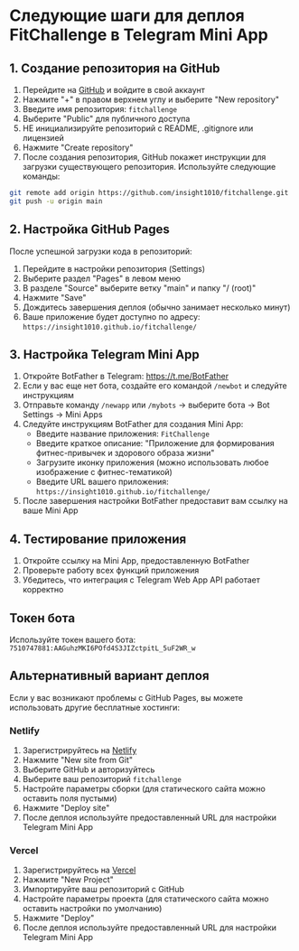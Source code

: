 # Следующие шаги для деплоя FitChallenge в Telegram Mini App

## 1. Создание репозитория на GitHub

1. Перейдите на [GitHub](https://github.com) и войдите в свой аккаунт
2. Нажмите "+" в правом верхнем углу и выберите "New repository"
3. Введите имя репозитория: `fitchallenge`
4. Выберите "Public" для публичного доступа
5. НЕ инициализируйте репозиторий с README, .gitignore или лицензией
6. Нажмите "Create repository"
7. После создания репозитория, GitHub покажет инструкции для загрузки существующего репозитория. Используйте следующие команды:

```bash
git remote add origin https://github.com/insight1010/fitchallenge.git
git push -u origin main
```

## 2. Настройка GitHub Pages

После успешной загрузки кода в репозиторий:

1. Перейдите в настройки репозитория (Settings)
2. Выберите раздел "Pages" в левом меню
3. В разделе "Source" выберите ветку "main" и папку "/ (root)"
4. Нажмите "Save"
5. Дождитесь завершения деплоя (обычно занимает несколько минут)
6. Ваше приложение будет доступно по адресу: `https://insight1010.github.io/fitchallenge/`

## 3. Настройка Telegram Mini App

1. Откройте BotFather в Telegram: https://t.me/BotFather
2. Если у вас еще нет бота, создайте его командой `/newbot` и следуйте инструкциям
3. Отправьте команду `/newapp` или `/mybots` → выберите бота → Bot Settings → Mini Apps
4. Следуйте инструкциям BotFather для создания Mini App:
   - Введите название приложения: `FitChallenge`
   - Введите краткое описание: "Приложение для формирования фитнес-привычек и здорового образа жизни"
   - Загрузите иконку приложения (можно использовать любое изображение с фитнес-тематикой)
   - Введите URL вашего приложения: `https://insight1010.github.io/fitchallenge/`
5. После завершения настройки BotFather предоставит вам ссылку на ваше Mini App

## 4. Тестирование приложения

1. Откройте ссылку на Mini App, предоставленную BotFather
2. Проверьте работу всех функций приложения
3. Убедитесь, что интеграция с Telegram Web App API работает корректно

## Токен бота

Используйте токен вашего бота: `7510747881:AAGuhzMKI6POfd4S3JIZctpitL_5uF2WR_w`

## Альтернативный вариант деплоя

Если у вас возникают проблемы с GitHub Pages, вы можете использовать другие бесплатные хостинги:

### Netlify

1. Зарегистрируйтесь на [Netlify](https://www.netlify.com/)
2. Нажмите "New site from Git"
3. Выберите GitHub и авторизуйтесь
4. Выберите ваш репозиторий `fitchallenge`
5. Настройте параметры сборки (для статического сайта можно оставить поля пустыми)
6. Нажмите "Deploy site"
7. После деплоя используйте предоставленный URL для настройки Telegram Mini App

### Vercel

1. Зарегистрируйтесь на [Vercel](https://vercel.com/)
2. Нажмите "New Project"
3. Импортируйте ваш репозиторий с GitHub
4. Настройте параметры проекта (для статического сайта можно оставить настройки по умолчанию)
5. Нажмите "Deploy"
6. После деплоя используйте предоставленный URL для настройки Telegram Mini App 